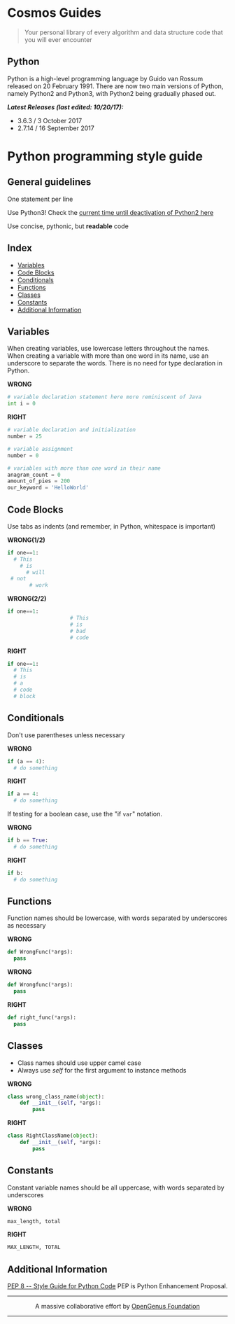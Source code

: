 # Cosmos Guides
> Your personal library of every algorithm and data structure code that you will ever encounter

## Python
Python is a high-level programming language by Guido van Rossum released on 20 February 1991. There are now two main versions of Python, namely Python2 and Python3, with Python2 being gradually phased out.

___Latest Releases (last edited: 10/20/17):___
 - 3.6.3 / 3 October 2017
 - 2.7.14 / 16 September 2017

# Python programming style guide

General guidelines
---
One statement per line

Use Python3! Check the [current time until deactivation of Python2 here](https://pythonclock.org/)

Use concise, pythonic, but **readable** code

## Index
- [Variables](#variables)
- [Code Blocks](#code-blocks)
- [Conditionals](#conditionals)
- [Functions](#functions)
- [Classes](#classes)
- [Constants](#constants)
- [Additional Information](#additional-information)

## Variables

When creating variables, use lowercase letters throughout the names. When
creating a variable with more than one word in its name, use an underscore to
separate the words. There is no need for type declaration in Python.

**WRONG**
```Python
# variable declaration statement here more reminiscent of Java
int i = 0
```

**RIGHT**
```Python
# variable declaration and initialization
number = 25

# variable assignment
number = 0

# variables with more than one word in their name
anagram_count = 0
amount_of_pies = 200
our_keyword = 'HelloWorld'
```

## Code Blocks

Use tabs as indents (and remember, in Python, whitespace is important)

**WRONG(1/2)**
```Python
if one==1:
  # This
    # is
      # will
 # not
       # work
```

**WRONG(2/2)**
```Python
if one==1:
                    # This
                    # is
                    # bad
                    # code
```
**RIGHT**
```Python
if one==1:
  # This
  # is
  # a
  # code
  # block
```


## Conditionals

Don't use parentheses unless necessary

**WRONG**
```Python
if (a == 4):
  # do something
```

**RIGHT**
```Python
if a == 4:
  # do something
```

If testing for a boolean case, use the "if ```var```" notation.

**WRONG**
```Python
if b == True:
  # do something
```

**RIGHT**
```Python
if b:
  # do something
```


## Functions

Function names should be lowercase, with words separated by underscores as necessary

**WRONG**
```Python
def WrongFunc(*args):
  pass
```

**WRONG**
```Python
def Wrongfunc(*args):
  pass
```

**RIGHT**
```Python
def right_func(*args):
  pass
```

## Classes

- Class names should use upper camel case
- Always use *self* for the first argument to instance methods

**WRONG**
```Python
class wrong_class_name(object):
    def __init__(self, *args):
        pass
```

**RIGHT**
```Python
class RightClassName(object):
    def __init__(self, *args):
        pass
```

## Constants

Constant variable names should be all uppercase, with words separated by underscores

**WRONG**
```Python
max_length, total
```

**RIGHT**
```Python
MAX_LENGTH, TOTAL
```

## Additional Information
<a href='https://www.python.org/dev/peps/pep-0008/'>PEP 8 -- Style Guide for Python Code</a>
PEP is Python Enhancement Proposal.


---

<p align="center">
	A massive collaborative effort by <a href="https://github.com/OpenGenus/cosmos">OpenGenus Foundation</a> 
</p>

---
